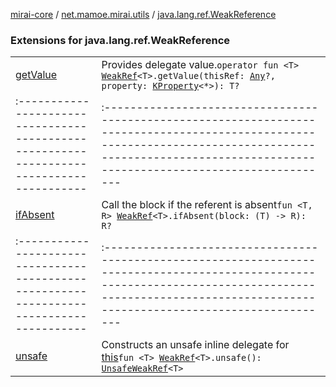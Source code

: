 [mirai-core](../../index.md) / [net.mamoe.mirai.utils](../index.md) / [java.lang.ref.WeakReference](./index.md)

### Extensions for java.lang.ref.WeakReference
|||
|:----------------------------------------------------------------------------------------|:---------------------------------------------------------------------------------------------------------------------------------------------------------------------------------------------------------|
| [getValue](get-value.md) | Provides delegate value.`operator fun <T> `[`WeakRef`](../-weak-ref/index.md)`<T>.getValue(thisRef: `[`Any`](https://kotlinlang.org/api/latest/jvm/stdlib/kotlin/-any/index.html)`?, property: `[`KProperty`](https://kotlinlang.org/api/latest/jvm/stdlib/kotlin.reflect/-k-property/index.html)`<*>): T?` ||||
|:----------------------------------------------------------------------------------------|:---------------------------------------------------------------------------------------------------------------------------------------------------------------------------------------------------------|
| [ifAbsent](if-absent.md) | Call the block if the referent is absent`fun <T, R> `[`WeakRef`](../-weak-ref/index.md)`<T>.ifAbsent(block: (T) -> R): R?` ||||
|:----------------------------------------------------------------------------------------|:---------------------------------------------------------------------------------------------------------------------------------------------------------------------------------------------------------|
| [unsafe](unsafe.md) | Constructs an unsafe inline delegate for [this](unsafe/-this-.md)`fun <T> `[`WeakRef`](../-weak-ref/index.md)`<T>.unsafe(): `[`UnsafeWeakRef`](../-unsafe-weak-ref/index.md)`<T>` |

